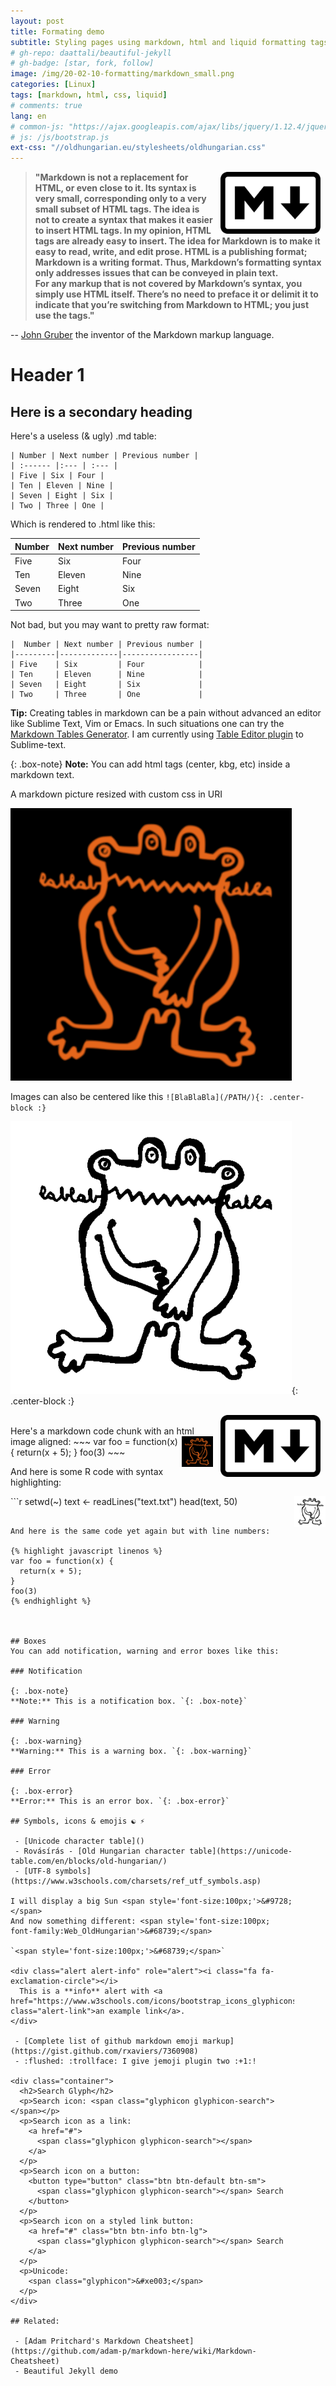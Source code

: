 ```yaml
---
layout: post
title: Formating demo
subtitle: Styling pages using markdown, html and liquid formatting tags
# gh-repo: daattali/beautiful-jekyll
# gh-badge: [star, fork, follow]
image: /img/20-02-10-formatting/markdown_small.png
categories: [Linux]
tags: [markdown, html, css, liquid]
# comments: true
lang: en
# common-js: "https://ajax.googleapis.com/ajax/libs/jquery/1.12.4/jquery.min.js"
# js: /js/bootstrap.js
ext-css: "//oldhungarian.eu/stylesheets/oldhungarian.css"
---
```

><img src="/img/20-02-10-formatting/markdown_small.png"
>      alt="markdown_logo"
>      style="float: right; margin-right: 10px; margin-left: 15px; zoom: 80%;" />
>**"Markdown is not a replacement for HTML, or even close to it. Its syntax is very small, corresponding only to a very small subset of HTML tags. The idea is not to create a syntax that makes it easier to insert HTML tags. In my opinion, HTML tags are already easy to insert. The idea for Markdown is to make it easy to read, write, and edit prose. HTML is a publishing format; Markdown is a writing format. Thus, Markdown’s formatting syntax only addresses issues that can be conveyed in plain text.   
>For any markup that is not covered by Markdown’s syntax, you simply use HTML itself. There’s no need to preface it or delimit it to indicate that you’re switching from Markdown to HTML; you just use the tags."**


-- [John Gruber](https://daringfireball.net/projects/markdown/syntax#philosophy) the inventor of the Markdown markup language. 

# Header 1

## Here is a secondary heading

Here's a useless (& ugly) .md table:

	| Number | Next number | Previous number |
	| :------ |:--- | :--- |
	| Five | Six | Four |
	| Ten | Eleven | Nine |
	| Seven | Eight | Six |
	| Two | Three | One |

Which is rendered to .html like this:

| Number | Next number | Previous number |
| :------ |:--- | :--- |
| Five | Six | Four |
| Ten | Eleven | Nine |
| Seven | Eight | Six |
| Two | Three | One |

Not bad, but you may want to pretty raw format:

	|  Number | Next number | Previous number |
	|---------|-------------|-----------------|
	| Five    | Six         | Four            |
	| Ten     | Eleven      | Nine            |
	| Seven   | Eight       | Six             |
	| Two     | Three       | One             |


<div class="alert alert-success">
  <i class="fa-lightbulb"></i> <strong>Tip:</strong> Creating tables in markdown can be a pain without advanced an editor like Sublime Text, Vim or Emacs. In such situations one can try the <a href="https://www.tablesgenerator.com/markdown_tables">Markdown Tables Generator</a>. I am currently using <a href="https://github.com/SublimeText-Markdown/TableEditor">Table Editor plugin</a> to Sublime-text. 
</div>

{: .box-note}
**Note:** You can add html tags (center, kbg, etc) inside a markdown text. 


A markdown picture resized with custom css in URI

![BlaBlaBla](/img/site/blabla_av_orange.png#thumbnail2)

Images can also be centered like this `![BlaBlaBla](/PATH/){: .center-block :}`

![BlaBlaBla](/img/site/blabla_av_white_bg.png#thumbnail){: .center-block :}


<div class="container"> 
<img src="/img/20-02-10-formatting/markdown_small.png" alt="markdown_logo"
      style="float: right; margin-right: 10px; margin-left: 15px; zoom: 80%;" /> 
</div>

<br>
Here's a markdown code chunk with an html image aligned:

<img align="right" src="/img/site/blabla_av_orange.png" width="50">
~~~
var foo = function(x) {
  return(x + 5);
}
foo(3)
~~~

And here is some R code with syntax highlighting:

<img align="right" src="/img/site/blabla_av_white_bg.png" width="50">
```r
setwd(~) 
text <- readLines("text.txt")
head(text, 50)

```

And here is the same code yet again but with line numbers:

{% highlight javascript linenos %}
var foo = function(x) {
  return(x + 5);
}
foo(3)
{% endhighlight %}



## Boxes
You can add notification, warning and error boxes like this:

### Notification

{: .box-note}
**Note:** This is a notification box. `{: .box-note}`

### Warning

{: .box-warning}
**Warning:** This is a warning box. `{: .box-warning}`

### Error

{: .box-error}
**Error:** This is an error box. `{: .box-error}`

## Symbols, icons & emojis ☯ ⚡

 - [Unicode character table]()
 - Rovásírás - [Old Hungarian character table](https://unicode-table.com/en/blocks/old-hungarian/)
 - [UTF-8 symbols](https://www.w3schools.com/charsets/ref_utf_symbols.asp)

I will display a big Sun <span style='font-size:100px;'>&#9728;</span>
And now something different: <span style='font-size:100px; font-family:Web_OldHungarian'>&#68739;</span>

`<span style='font-size:100px;'>&#68739;</span>`

<div class="alert alert-info" role="alert"><i class="fa fa-exclamation-circle"></i>
  This is a **info** alert with <a href="https://www.w3schools.com/icons/bootstrap_icons_glyphicons.asp" class="alert-link">an example link</a>.
</div>

 - [Complete list of github markdown emoji markup](https://gist.github.com/rxaviers/7360908)
 - :flushed: :trollface: I give jemoji plugin two :+1:! 

<div class="container">
  <h2>Search Glyph</h2>
  <p>Search icon: <span class="glyphicon glyphicon-search"></span></p>    
  <p>Search icon as a link:
    <a href="#">
      <span class="glyphicon glyphicon-search"></span>
    </a>
  </p>
  <p>Search icon on a button:
    <button type="button" class="btn btn-default btn-sm">
      <span class="glyphicon glyphicon-search"></span> Search 
    </button>
  </p>
  <p>Search icon on a styled link button:
    <a href="#" class="btn btn-info btn-lg">
      <span class="glyphicon glyphicon-search"></span> Search 
    </a>
  </p> 
  <p>Unicode:
    <span class="glyphicon">&#xe003;</span>
  </p> 
</div>

## Related:

 - [Adam Pritchard's Markdown Cheatsheet](https://github.com/adam-p/markdown-here/wiki/Markdown-Cheatsheet)
 - Beautiful Jekyll demo

